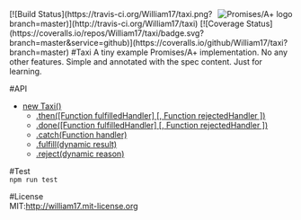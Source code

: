 <a href="https://promisesaplus.com/">
    <img src="https://promisesaplus.com/assets/logo-small.png" alt="Promises/A+ logo"
         title="Promises/A+ 1.0 compliant" align="right" />
</a>
[![Build Status](https://travis-ci.org/William17/taxi.png?branch=master)](http://travis-ci.org/William17/taxi)
[![Coverage Status](https://coveralls.io/repos/William17/taxi/badge.svg?branch=master&service=github)](https://coveralls.io/github/William17/taxi?branch=master)
#Taxi  
A tiny example Promises/A+ implementation.  
No any other features.  
Simple and annotated with the spec content.  
Just for learning.  

#API  
- [new Taxi()](#new-promise)  
  - [.then([Function fulfilledHandler] [, Function rejectedHandler ])](#promise-then)  
  - [.done([Function fulfilledHandler] [, Function rejectedHandler ])](#promise-done)  
  - [.catch(Function handler)](#promise-catch)  
  - [.fulfill(dynamic result)](#promise-fulfill)  
  - [.reject(dynamic reason)](#promise-reject)  

#Test  
`npm run test`  

#License  
MIT:http://william17.mit-license.org
